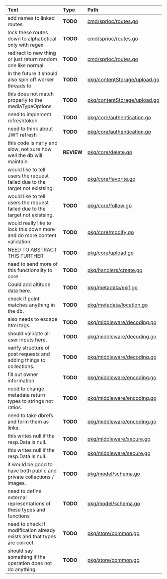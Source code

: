 | Text                                                                         | Type       | Path                                                         |
|:-----------------------------------------------------------------------------|:-----------|:-------------------------------------------------------------|
| add names to linked routes.                                                  | __TODO__   | [cmd/sprioc/routes.go](cmd/sprioc/routes.go)                 |
| lock these routes down to alphabetical only with regex.                      | __TODO__   | [cmd/sprioc/routes.go](cmd/sprioc/routes.go)                 |
| redirect to new thing or just return random one like normal.                 | __TODO__   | [cmd/sprioc/routes.go](cmd/sprioc/routes.go)                 |
| In the future it should also spin off worker threads to                      | __TODO__   | [pkg/contentStorage/upload.go](pkg/contentStorage/upload.go) |
| this does not match properly to the mediaTypeOptions                         | __TODO__   | [pkg/contentStorage/upload.go](pkg/contentStorage/upload.go) |
| need to implement refreshtoken                                               | __TODO__   | [pkg/core/authentication.go](pkg/core/authentication.go)     |
| need to think about JWT refresh                                              | __TODO__   | [pkg/core/authentication.go](pkg/core/authentication.go)     |
| this code is narly and slow, not sure how well the db will maintain          | __REVIEW__ | [pkg/core/delete.go](pkg/core/delete.go)                     |
| would like to tell users the request failed due to the target not existsing. | __TODO__   | [pkg/core/favorite.go](pkg/core/favorite.go)                 |
| would like to tell users the request failed due to the target not existsing. | __TODO__   | [pkg/core/follow.go](pkg/core/follow.go)                     |
| would really like to lock this down more and do more content validation.     | __TODO__   | [pkg/core/modify.go](pkg/core/modify.go)                     |
| NEED TO ABSTRACT THIS FURTHER                                                | __TODO__   | [pkg/core/upload.go](pkg/core/upload.go)                     |
| need to send more of this functionality to core                              | __TODO__   | [pkg/handlers/create.go](pkg/handlers/create.go)             |
| Could add altitude data here.                                                | __TODO__   | [pkg/metadata/exif.go](pkg/metadata/exif.go)                 |
| check if point matches anything in the db.                                   | __TODO__   | [pkg/metadata/location.go](pkg/metadata/location.go)         |
| also needs to escape html tags.                                              | __TODO__   | [pkg/middleware/decoding.go](pkg/middleware/decoding.go)     |
| should validate all user inputs here.                                        | __TODO__   | [pkg/middleware/decoding.go](pkg/middleware/decoding.go)     |
| verify structure of post requests and adding things to collections.          | __TODO__   | [pkg/middleware/decoding.go](pkg/middleware/decoding.go)     |
| fill out owner information.                                                  | __TODO__   | [pkg/middleware/encoding.go](pkg/middleware/encoding.go)     |
| need to change metadata return types to strings not ratios.                  | __TODO__   | [pkg/middleware/encoding.go](pkg/middleware/encoding.go)     |
| need to take dbrefs and form them as links.                                  | __TODO__   | [pkg/middleware/encoding.go](pkg/middleware/encoding.go)     |
| this writes null if the resp.Data is null.                                   | __TODO__   | [pkg/middleware/secure.go](pkg/middleware/secure.go)         |
| this writes null if the resp.Data is null.                                   | __TODO__   | [pkg/middleware/secure.go](pkg/middleware/secure.go)         |
| it would be good to have both public and private collections / images.       | __TODO__   | [pkg/model/schema.go](pkg/model/schema.go)                   |
| need to define external representations of these types and functions         | __TODO__   | [pkg/model/schema.go](pkg/model/schema.go)                   |
| need to check if modification already exists and that types are correct.     | __TODO__   | [pkg/store/common.go](pkg/store/common.go)                   |
| should say something if the operation does not do anything.                  | __TODO__   | [pkg/store/common.go](pkg/store/common.go)                   |
